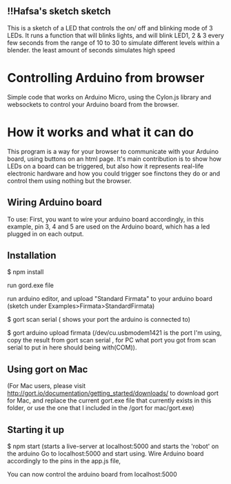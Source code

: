 ## !!Hafsa's sketch sketch
This is a sketch of a LED that controls the   on/ off and blinking mode of 3 LEDs. It runs a function that will blinks lights, and will blink LED1, 2 & 3 every few seconds from the range of 10 to 30 to simulate different levels within a blender.  the least amount of seconds simulates high speed

# Controlling Arduino from browser

Simple code that works on Arduino Micro, using the Cylon.js library and websockets to control your Arduino board from the browser.


# How it works and what it can do
This program is a way for your browser to communicate with your Arduino board, using buttons on an html page. It's main contribution is to show how LEDs on a board can be triggered, but also how it represents real-life electronic hardware and how you could trigger soe finctons they do or  and control them using nothing but the browser.

## Wiring Arduino board
To use: First, you want to wire your arduino board accordingly, in this example, pin 3, 4 and 5 are used on the Arduino board, which has a led plugged in on each output. 

## Installation

$ npm install

run gord.exe file

run arduino editor, and upload "Standard Firmata" to your arduino board  (sketch under Examples>Firmata>StandardFirmata)

$ gort scan serial ( shows your port the arduino is connected to)

$ gort arduino upload firmata  (/dev/cu.usbmodem1421 is the port I'm using, copy the result from gort scan serial ,  for PC 
what port you got from scan serial to put in here should being with(COM)).

## Using gort on Mac
(For Mac users, please visit http://gort.io/documentation/getting_started/downloads/ to download gort for Mac, and replace the current gort.exe file that currently exists in this folder, or use the one that I included in the /gort for mac/gort.exe)

## Starting it up
$ npm start (starts a live-server at localhost:5000 and starts the 'robot' on the arduino
Go to localhost:5000 and start using. Wire Arduino board accordingly to the pins in the app.js file,

You can now control the arduino board from localhost:5000


